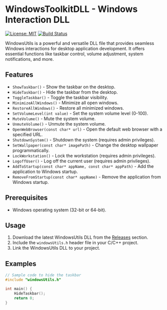 # WindowsToolkitDLL - Windows Interaction DLL

[![License: MIT](https://img.shields.io/badge/License-MIT-yellow.svg)](https://opensource.org/licenses/MIT)
[![Build Status](https://travis-ci.com/your_username/WindowsUtils.svg?branch=main)](https://travis-ci.com/Lakshya0257/WindowsToolkitDLL)

WindowsUtils is a powerful and versatile DLL file that provides seamless Windows interactions for desktop application development. It offers essential functions like taskbar control, volume adjustment, system notifications, and more.

## Features
- `ShowTaskbar()` - Show the taskbar on the desktop.
- `HideTaskbar()` - Hide the taskbar from the desktop.
- `ToggleTaskbar()` - Toggle the taskbar visibility.
- `MinimizeAllWindows()` - Minimize all open windows.
- `RestoreAllWindows()` - Restore all minimized windows.
- `SetVolumeLevel(int value)` - Set the system volume level (0-100).
- `MuteVolume()` - Mute the system volume.
- `UnmuteVolume()` - Unmute the system volume.
- `OpenWebBrowser(const char* url)` - Open the default web browser with a specified URL.
- `ShutdownSystem()` - Shutdown the system (requires admin privileges).
- `SetWallpaper(const char* imagePath)` - Change the desktop wallpaper programmatically.
- `LockWorkstation()` - Lock the workstation (requires admin privileges).
- `LogoffUser()` - Log off the current user (requires admin privileges).
- `AddToStartup(const char* appName, const char* appPath)` - Add the application to Windows startup.
- `RemoveFromStartup(const char* appName)` - Remove the application from Windows startup.

## Prerequisites
- Windows operating system (32-bit or 64-bit).

## Usage
1. Download the latest WindowsUtils DLL from the [Releases](https://github.com/your_username/WindowsUtils/releases) section.
2. Include the `windowsUtils.h` header file in your C/C++ project.
3. Link the WindowsUtils DLL to your project.

## Examples
```c
// Sample code to hide the taskbar
#include "windowsUtils.h"

int main() {
    HideTaskbar();
    return 0;
}

